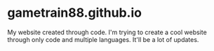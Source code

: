 # gametrain88.github.io
My website created through code.
I'm trying to create a cool website through only code and multiple languages.
It'll be a lot of updates.
